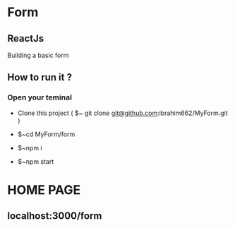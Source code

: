 # Form
## ReactJs 
Building a basic form

## How to run it ?
### Open your teminal

+ Clone this project ( $~ git clone git@github.com:ibrahim662/MyForm.git ) 

+ $~cd MyForm/form
+ $~npm i
+ $~npm start

# HOME PAGE
## localhost:3000/form
